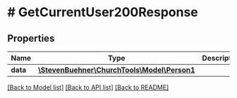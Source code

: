 # # GetCurrentUser200Response

## Properties

Name | Type | Description | Notes
------------ | ------------- | ------------- | -------------
**data** | [**\StevenBuehner\ChurchTools\Model\Person1**](Person1.md) |  | [optional]

[[Back to Model list]](../../README.md#models) [[Back to API list]](../../README.md#endpoints) [[Back to README]](../../README.md)

